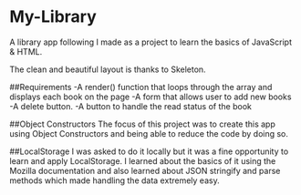 # My-Library
A library app following I made as a project to learn the basics of JavaScript & HTML.

The clean and beautiful layout is thanks to Skeleton.

##Requirements
-A render() function that loops through the array and displays each book on the page
-A form that allows user to add new books
-A delete button.
-A button to handle the read status of the book

##Object Constructors
The focus of this project was to create this app using Object Constructors and being able to reduce the code by doing so.

##LocalStorage
I was asked to do it locally but it was a fine opportunity to learn and apply LocalStorage. I learned about the basics of it using the Mozilla documentation and also learned about JSON stringify and parse methods which made handling the data extremely easy.
